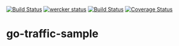 [![Build Status](https://travis-ci.org/mix3/go-traffic-sample.svg?branch=master)](https://travis-ci.org/mix3/go-traffic-sample)
[![wercker status](https://app.wercker.com/status/86c228dcf2ba0b376eb54c62714b7945/s/ "wercker status")](https://app.wercker.com/project/bykey/86c228dcf2ba0b376eb54c62714b7945)
[![Build Status](https://drone.io/github.com/mix3/go-traffic-sample/status.png)](https://drone.io/github.com/mix3/go-traffic-sample/latest)
[![Coverage Status](https://coveralls.io/repos/mix3/go-traffic-sample/badge.png?branch=master)](https://coveralls.io/r/mix3/go-traffic-sample?branch=master)

go-traffic-sample
=================
